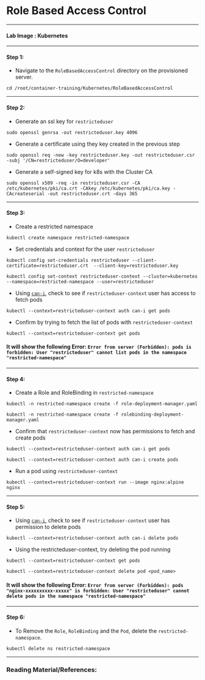 # **Role Based Access Control**

---

#### **Lab Image : Kubernetes**

---

#### Step 1:

* Navigate to the `RoleBasedAccessControl` directory on the provisioned server.

```commandline
cd /root/container-training/Kubernetes/RoleBasedAccessControl
```

---

#### Step 2:

* Generate an ssl key for `restricteduser`

```commandline
sudo openssl genrsa -out restricteduser.key 4096
```

* Generate a certificate using they key created in the previous step

```commandline
sudo openssl req -new -key restricteduser.key -out restricteduser.csr -subj '/CN=restricteduser/O=developer'
```

* Generate a self-signed key for k8s with the Cluster CA

```commandline
sudo openssl x509 -req -in restricteduser.csr -CA /etc/kubernetes/pki/ca.crt -CAkey /etc/kubernetes/pki/ca.key -CAcreateserial -out restricteduser.crt -days 365
```

---

#### Step 3:

* Create a restricted namespace

```commandline
kubectl create namespace restricted-namespace
```

* Set credentials and context for the user `restricteduser`

```commandline
kubectl config set-credentials restricteduser --client-certificate=restricteduser.crt  --client-key=restricteduser.key
```
```commandline
kubectl config set-context restricteduser-context --cluster=kubernetes --namespace=restricted-namespace --user=restricteduser
```

* Using [`can-i`](https://kubernetes.io/docs/reference/access-authn-authz/authorization/#checking-api-access), check to see if `restricteduser-context` user has access to fetch pods

```commandline
kubectl --context=restricteduser-context auth can-i get pods
```

* Confirm by trying to fetch the list of pods with `restricteduser-context`

```commandline
kubectl --context=restricteduser-context get pods
```

#### **It will show the following Error: `Error from server (Forbidden): pods is forbidden: User "restricteduser" cannot list pods in the namespace "restricted-namespace"`**

---

#### Step 4:

* Create a Role and RoleBinding in `restricted-namespace`

```commandline
kubectl -n restricted-namespace create -f role-deployment-manager.yaml
```
```commandline
kubectl -n restricted-namespace create -f rolebinding-deployment-manager.yaml
```

* Confirm that `restricteduser-context` now has permissions to fetch and create pods

```commandline
kubectl --context=restricteduser-context auth can-i get pods
```

```commandline
kubectl --context=restricteduser-context auth can-i create pods
```

* Run a pod using `restricteduser-context`

```commandline
kubectl --context=restricteduser-context run --image nginx:alpine nginx
```

---

#### Step 5:

* Using [`can-i`](https://kubernetes.io/docs/reference/access-authn-authz/authorization/#checking-api-access), check to see if `restricteduser-context` user has permission to delete pods

```commandline
kubectl --context=restricteduser-context auth can-i delete pods
```

* Using the restricteduser-context, try deleting the pod running

```commandline
kubectl --context=restricteduser-context get pods 
```
```commandline
kubectl --context=restricteduser-context delete pod <pod_name>
```

#### **It will show the following Error: `Error from server (Forbidden): pods "nginx-xxxxxxxxxx-xxxxx" is forbidden: User "restricteduser" cannot delete pods in the namespace "restricted-namespace"`**

---

#### Step 6:

* To Remove the `Role`, `RoleBinding` and the `Pod`, delete the `restricted-namespace`. 

```commandline
kubectl delete ns restricted-namespace
```

---

### Reading Material/References:

